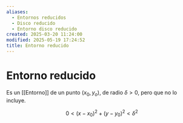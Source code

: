 ```yaml
---
aliases:
  - Entornos reducidos
  - Disco reducido
  - Entorno disco reducido
created: 2025-03-20 11:24:00
modified: 2025-05-19 17:24:52
title: Entorno reducido
---
```


# Entorno reducido

Es un [[Entorno]] de un punto $(x_0, y_o)$, de radio $\delta > 0$, pero que no lo incluye.

$$
0 < (x - x_0)^2 + (y - y_0)^2 < \delta^2
$$
